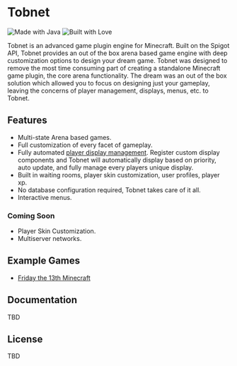 # Tobnet

![Made with Java](https://forthebadge.com/images/badges/made-with-java.svg) ![Built with Love](https://forthebadge.com/images/badges/built-with-love.svg)

Tobnet is an advanced game plugin engine for Minecraft. Built on the Spigot API, Tobnet provides an out of the box arena based game engine with deep customization options to design your dream game. Tobnet was designed to remove the most time consuming part of creating a standalone Minecraft game plugin, the core arena functionality. The dream was an out of the box solution which allowed you to focus on designing just your gameplay, leaving the concerns of player management, displays, menus, etc. to Tobnet.

## Features
* Multi-state Arena based games.
* Full customization of every facet of gameplay.
* Fully automated [player display management](https://github.com/austinpilz/Tobnet/wiki/Player-Displays). Register custom display components and Tobnet will automatically display based on priority, auto update, and fully manage every players unique display.
* Built in waiting rooms, player skin customization, user profiles, player xp.
* No database configuration required, Tobnet takes care of it all.
* Interactive menus.

### Coming Soon
* Player Skin Customization.
* Multiserver networks.

## Example Games
* [Friday the 13th Minecraft](https://github.com/austinpilz/FridayThe13th)

## Documentation
TBD

## License
TBD
